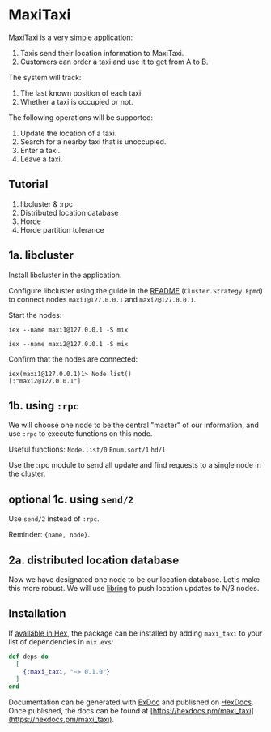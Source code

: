 # MaxiTaxi

MaxiTaxi is a very simple application:

1. Taxis send their location information to MaxiTaxi.
2. Customers can order a taxi and use it to get from A to B.

The system will track:
1. The last known position of each taxi.
2. Whether a taxi is occupied or not.

The following operations will be supported:
1. Update the location of a taxi.
2. Search for a nearby taxi that is unoccupied.
3. Enter a taxi.
4. Leave a taxi.

## Tutorial

1. libcluster & :rpc
2. Distributed location database
3. Horde
4. Horde partition tolerance

## 1a. libcluster

Install libcluster in the application.

Configure libcluster using the guide in the [README](https://github.com/bitwalker/libcluster) (`Cluster.Strategy.Epmd`) to connect nodes `maxi1@127.0.0.1` and `maxi2@127.0.0.1`.

Start the nodes:

```
iex --name maxi1@127.0.0.1 -S mix
```

```
iex --name maxi2@127.0.0.1 -S mix
```

Confirm that the nodes are connected:

```
iex(maxi1@127.0.0.1)1> Node.list()
[:"maxi2@127.0.0.1"]
```

## 1b. using `:rpc`

We will choose one node to be the central "master" of our information, and use `:rpc` to execute functions on this node.

Useful functions:
`Node.list/0`
`Enum.sort/1`
`hd/1`

Use the :rpc module to send all update and find requests to a single node in the cluster.

## optional 1c. using `send/2`

Use `send/2` instead of `:rpc`.

Reminder: `{name, node}`.

## 2a. distributed location database

Now we have designated one node to be our location database. Let's make this more robust. We will use [libring](https://github.com/bitwalker/libring) to push location updates to N/3 nodes.

## Installation

If [available in Hex](https://hex.pm/docs/publish), the package can be installed
by adding `maxi_taxi` to your list of dependencies in `mix.exs`:

```elixir
def deps do
  [
    {:maxi_taxi, "~> 0.1.0"}
  ]
end
```

Documentation can be generated with [ExDoc](https://github.com/elixir-lang/ex_doc)
and published on [HexDocs](https://hexdocs.pm). Once published, the docs can
be found at [https://hexdocs.pm/maxi_taxi](https://hexdocs.pm/maxi_taxi).

